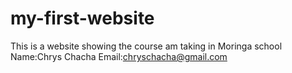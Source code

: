# my-first-website
This is a website showing the course am taking in Moringa school
Name:Chrys Chacha
Email:chryschacha@gmail.com
